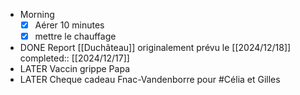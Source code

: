 - Morning
  * [x] Aérer 10 minutes
  * [x] mettre le chauffage
- DONE Report [[Duchâteau]] originalement prévu le [[2024/12/18]] 
  completed:: [[2024/12/17]]
- LATER Vaccin grippe Papa
- LATER Cheque cadeau Fnac-Vandenborre pour #Célia et Gilles
